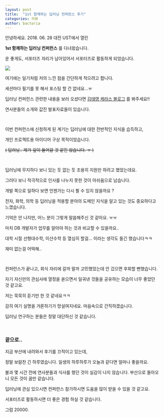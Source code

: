 ```yaml
---
layout: post
title:  "1st 함께하는 딥러닝 컨퍼런스 후기"
categories: 리뷰
author: bactoria
---
```


안녕하세요. 2018. 06. 28 대전 UST에서 열린

**1st 함께하는 딥러닝 컨퍼런스** 를 다녀왔습니다.

운 좋게도, 서포터즈 자리가 남아있어서 서포터즈로 활동하게 되었습니다.

![](https://s3.ap-northeast-2.amazonaws.com/bactoria.me.post.image/image/%EC%84%B8%EB%AF%B8%EB%82%98/KakaoTalk_20180629_024542973.jpg)

여기에는 일기처럼 저의 느낀 점을 간단하게 적으려고 합니다.

세션마다 필기를 못 해서 포스팅 할 건 없네요...ㅠ

딥러닝 컨퍼런스 관련한 내용을 보러 오셨다면 [김태영 케라스 블로그](https://tykimos.github.io/2018/06/28/ISS_1st_Deep_Learning_Conference_All_Together/) 를 봐주세요!!

연사분들의 소개와 값진 발표자료들이 있습니다.

&nbsp;
&nbsp;

이번 컨퍼런스에 신청하게 된 계기는 딥러닝에 대한 전반적인 지식을 습득하고,

개인 프로젝트용 아이디어 구상 목적이었습니다.

~~( 딥러닝.. 제가 깊이 들어갈 것 같진 않습니다. ㅜ )~~

&nbsp;

딥러닝에 무지하다 보니 있는 듯 없는 듯 조용히 지원만 하려고 했었는데요.

그러다 보니 적극적으로 인사를 나누지 못한 것이 아쉬움으로 남습니다.

개발 쪽으로 일하다 보면 언젠가는 다시 뵐 수 있지 않을까요 ?

전자, 화학, 의학 등 딥러닝을 적용할 분야의 도메인 지식을 알고 있는 것도 중요하다고 느꼈습니다.

기억은 안 나지만, 어느 분이 그렇게 말씀해주신 것 같아요. ㅠㅠ

마치 DB 개발자가 업무를 알아야 하는 것과 비교할 수 있을까요..

대학 시절 선형대수학, 이산수학 등 열심히 할걸... 이라는 생각도 들긴 했습니다ㅋㅋ

재미 없는걸 어떡해..

&nbsp;

컨퍼런스가 끝나고, 회식 자리에 갈까 말까 고민했었는데 안 갔으면 후회할 뻔했습니다.

자기 자신만의 관심사에 열정을 쏟으면서 일궈낸 것들을 공유하는 모습이 너무 좋았던 것 같고요.

저는 묵묵히 듣기만 한 것 같네요ㅋㅋ

감히 여기 실명을 거론하기가 망설여지네요. 마음속으로 간직하겠습니다.

딥러닝 연구하는 분들은 정말 대단하신 것 같습니다.

&nbsp;
&nbsp;

### 끝으로..

지금 부산에 내려와서 후기를 끄적이고 있는데,

정말 보람찬 긴 하루였습니다. 일생의 하루하루가 오늘과 같다면 얼마나 좋을까요.

불과 몇 시간 전에 연사분들과 식사를 했던 것이 실감이 나지 않습니다. 부산으로 돌아오니 모든 것이 꿈만 같습니다.

딥러닝에 관심 있으시면 컨퍼런스 참가하시면 도움을 많이 받을 수 있을 것 같고요.

서포터즈로 활동하시면 더 좋은 경험 하실 것 같습니다.

그럼 20000.

